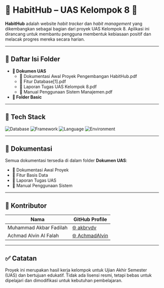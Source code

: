# 🌟 HabitHub – UAS Kelompok 8 🌟

**HabitHub** adalah website *habit tracker* dan *habit management* yang dikembangkan sebagai bagian dari proyek UAS Kelompok 8. Aplikasi ini dirancang untuk membantu pengguna membentuk kebiasaan positif dan melacak progres mereka secara harian.

---

## 📂 Daftar Isi Folder
- **📄 Dokumen UAS**
  - 📘 Dokumentasi Awal Proyek Pengembangan HabitHub.pdf  
  - 📙 Fitur Database[1].pdf  
  - 📗 Laporan Tugas UAS Kelompok 8.pdf  
  - 📕 Manual Penggunaan Sistem Manajemen.pdf  
- **📁 Folder Basic**

---

## 🧰 Tech Stack
![Database](https://img.shields.io/badge/database-MySQL-green)
![Framework](https://img.shields.io/badge/framework-Yii2-blue)
![Language](https://img.shields.io/badge/language-PHP-blue)
![Environment](https://img.shields.io/badge/environment-XAMPP-orange)

---

## 📄 Dokumentasi
Semua dokumentasi tersedia di dalam folder **Dokumen UAS**:

- 📘 Dokumentasi Awal Proyek
- 📙 Fitur Basis Data
- 📗 Laporan Tugas UAS
- 📕 Manual Penggunaan Sistem

---
## 👥 Kontributor

| Nama                      | GitHub Profile                                  |
|---------------------------|--------------------------------------------------|
| Muhammad Akbar Fadilah    | [🌐 akbrvdv](https://github.com/akbrvdv)         |
| Achmad Alvin Al Falah     | [🌐 AchmadAlvin](https://github.com/AchmadAlvin) |

---

## ✅ Catatan
Proyek ini merupakan hasil kerja kelompok untuk Ujian Akhir Semester (UAS) dan bertujuan edukatif. Tidak ada lisensi resmi, tetapi bebas untuk dipelajari dan dimodifikasi untuk kebutuhan pembelajaran.
